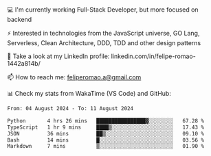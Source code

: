 💻 I'm currently working Full-Stack Developer, but more focused on backend

⚡ Interested in technologies from the JavaScript universe, GO Lang, Serverless, Clean Architecture, DDD, TDD and other design patterns

👥 Take a look at my LinkedIn profile: linkedin.com/in/felipe-romao-1442a814b/

📫 How to reach me: feliperomao.a@gmail.com

📊 Check my stats from WakaTime (VS Code) and GitHub:

<!--START_SECTION:waka-->

```txt
From: 04 August 2024 - To: 11 August 2024

Python       4 hrs 26 mins   ████████████████▓░░░░░░░░   67.28 %
TypeScript   1 hr 9 mins     ████▒░░░░░░░░░░░░░░░░░░░░   17.43 %
JSON         36 mins         ██▒░░░░░░░░░░░░░░░░░░░░░░   09.10 %
Bash         14 mins         █░░░░░░░░░░░░░░░░░░░░░░░░   03.56 %
Markdown     7 mins          ▒░░░░░░░░░░░░░░░░░░░░░░░░   01.90 %
```

<!--END_SECTION:waka-->
